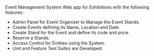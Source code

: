 Event Management System Web app for Exhibitions with the following features:
- Admin Panel for Event Organizer to Manage the Event Stands.
- Create Events defining its Name, Location and Date.
- Create Stand for the Event and define its code and price.
- Reserve a Stands.
- Access Control for Entities using the System.
- Unit and Feature Test Suites are Developed.
